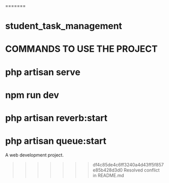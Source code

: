=======

# student_task_management

# COMMANDS TO USE THE PROJECT

# php artisan serve

# npm run dev

# php artisan reverb:start

# php artisan queue:start

A web development project.

> > > > > > > df4c85de4c6ff3240a4d43ff5f857e85b428d3d0
> > > > > > > Resolved conflict in README.md
